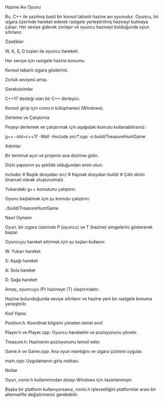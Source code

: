 Hazine Avı Oyunu

Bu, C++ ile yazılmış basit bir konsol tabanlı hazine avı oyunudur. Oyuncu, bir ızgara üzerinde hareket ederek rastgele yerleştirilmiş hazineyi bulmaya çalışır. Her seviye giderek zorlaşır ve oyuncu hazineyi bulduğunda oyun sıfırlanır.

Özellikler

W, A, S, D tuşları ile oyuncu hareketi.

Her seviye için rastgele hazine konumu.

Konsol tabanlı ızgara gösterimi.

Zorluk seviyesi artışı.

Gereksinimler

C++17 desteği olan bir C++ derleyici.

Konsol girişi için conio.h kütüphanesi (Windows).

Derleme ve Çalıştırma

Projeyi derlemek ve çalıştırmak için aşağıdaki komutu kullanabilirsiniz:

g++ -std=c++17 -Wall -Iinclude src/*.cpp -o build/TreasureHuntGame

Adımlar:

Bir terminal açın ve projenin ana dizinine gidin.

Dizin yapısının şu şekilde olduğundan emin olun:

include/       # Başlık dosyaları
src/           # Kaynak dosyaları
build/         # Çıktı dizini (manuel olarak oluşturulmalı)

Yukarıdaki g++ komutunu çalıştırın.

Oyunu başlatmak için şu komutu çalıştırın:

./build/TreasureHuntGame

Nasıl Oynanır

Oyun, bir ızgara üzerinde P (oyuncu) ve T (hazine) simgelerini göstererek başlar.

Oyuncuyu hareket ettirmek için şu tuşları kullanın:

W: Yukarı hareket

S: Aşağı hareket

A: Sola hareket

D: Sağa hareket

Amaç, oyuncuyu (P) hazineye (T) ulaştırmaktır.

Hazine bulunduğunda seviye sıfırlanır ve hazine yeni bir rastgele konuma yerleştirilir.

Kod Yapısı

Position.h: Koordinat bilgisini yöneten temel sınıf.

Player.h ve Player.cpp: Oyuncu hareketini ve pozisyonunu yönetir.

Treasure.h: Hazinenin pozisyonunu temsil eder.

Game.h ve Game.cpp: Ana oyun mantığını ve ızgara çizimini uygular.

main.cpp: Uygulamanın giriş noktası.

Notlar

Oyun, conio.h kullanımından dolayı Windows için tasarlanmıştır.

Başka bir platform kullanıyorsanız, conio.h işlevselliğini platformlar arası bir alternatifle değiştirmeniz gerekebilir.
